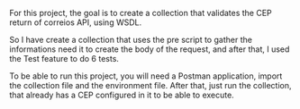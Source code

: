 For this project, the goal is to create a collection that validates the CEP return of correios API, using WSDL.

So I have create a collection that uses the pre script to gather the informations need it to create the body of the request, and after that, I used
the Test feature to do 6 tests.

To be able to run this project, you will need a Postman application, import the collection file and the environment file.
After that, just run the collection, that already has a CEP configured in it to be able to execute.